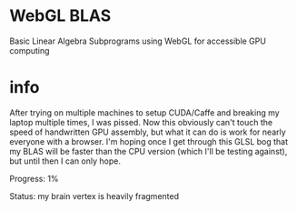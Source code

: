 # WebGL BLAS
Basic Linear Algebra Subprograms using WebGL for accessible GPU computing

# info

After trying on multiple machines to setup CUDA/Caffe and breaking my laptop multiple times, I was pissed. Now this obviously can't touch the speed of handwritten GPU assembly, but what it can do is work for nearly everyone with a browser. I'm hoping once I get through this GLSL bog that my BLAS will be faster than the CPU version (which I'll be testing against), but until then I can only hope.

Progress: 1%

Status: my brain vertex is heavily fragmented
